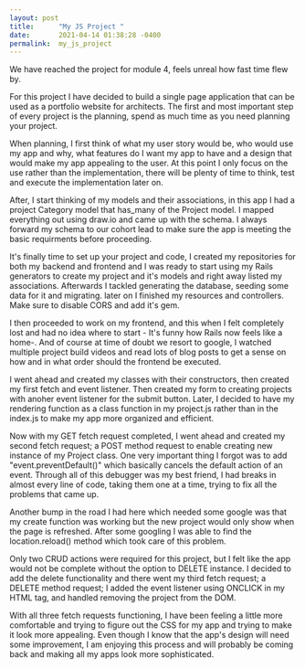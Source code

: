 ```yaml
---
layout: post
title:      "My JS Project "
date:       2021-04-14 01:38:28 -0400
permalink:  my_js_project
---
```


We have reached the project for module 4, feels unreal how fast time flew by. 

For this project I have decided to build a single page application that can be used as a portfolio website for architects. The first and most important step of every project is the planning, spend as much time as you need planning your project. 

When planning, I first think of what my user story would be, who would use my app and why, what features do I want my app to have and a design that would make my app appealing to the user. At this point I only focus on the use rather than the implementation, there will be plenty of time to think, test and execute the implementation later on.

After, I start thinking of my models and their associations, in this app I had a project Category model that has_many of the Project model. I mapped everything out using draw.io and came up with the schema. I always forward my schema to our cohort lead to make sure the app is meeting the basic requirments before proceeding.

It's finally time to set up your project and code, I created my repositories for both my backend and frontend and I was ready to start using my Rails generators to create my project and it's models and right away listed my associations. Afterwards I tackled generating the database, seeding some data for it and migrating. later on I finished my resources and controllers. Make sure to disable CORS and add it's gem.

I then proceeded to work on my frontend, and this when I felt completely lost and had no idea where to start - It's funny how Rails now feels like a home-. And of course at time of doubt we resort to google, I watched multiple project build videos and read lots of blog posts to get a sense on how and in what order should the frontend be executed. 

I went ahead and created my classes with their constructors, then created my first fetch and event listener. Then created my form to creating projects with anoher event listener for the submit button. Later, I decided to have my rendering function as a class function in my project.js rather than in the index.js to make my app more organized and efficient. 

Now with my GET fetch request completed, I went ahead and created my second fetch request; a POST method request to enable creating new instance of my Project class. One very important thing I forgot was to add "event.preventDefault()" which basically cancels the default action of an event. Through all of this debugger was my best friend, I had breaks in almost every line of code, taking them one at a time, trying to fix all the problems that came up.

Another bump in the road I had here which needed some google was that my create function was working but the new project would only show when the page is refreshed. After some googling I was able to find the location.reload() method which took care of this problem. 

Only two CRUD actions were required for this project, but I felt like the app would not be complete without the option to DELETE instance. I decided to add the delete functionality and there went my third fetch request; a DELETE method request; I added the event listener using ONCLICK in my HTML tag, and handled removing the project from the DOM. 

With all three fetch requests functioning, I have been feeling a little more comfortable and trying to figure out the CSS for my app and trying to make it look more appealing. Even though I know that the app's design will need some improvement, I am enjoying this process and will probably be coming back and making all my apps look more sophisticated.




